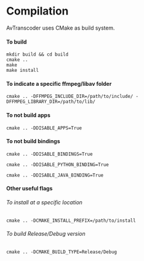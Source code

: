 # Compilation

AvTranscoder uses CMake as build system.

#### To build
```
mkdir build && cd build
cmake ..
make
make install
```

#### To indicate a specific ffmpeg/libav folder
```
cmake .. -DFFMPEG_INCLUDE_DIR=/path/to/include/ -DFFMPEG_LIBRARY_DIR=/path/to/lib/
```

#### To not build apps
```
cmake .. -DDISABLE_APPS=True
```

#### To not build bindings
```
cmake .. -DDISABLE_BINDINGS=True
```
```
cmake .. -DDISABLE_PYTHON_BINDING=True
```
```
cmake .. -DDISABLE_JAVA_BINDING=True
```

#### Other useful flags
###### To install at a specific location
```
cmake .. -DCMAKE_INSTALL_PREFIX=/path/to/install
```
###### To build Release/Debug version
```
cmake .. -DCMAKE_BUILD_TYPE=Release/Debug
```
